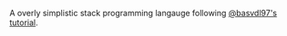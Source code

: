 A overly simplistic stack programming langauge following [@basvdl97's tutorial](https://github.com/basvdl97/OLL-Interpreter).

